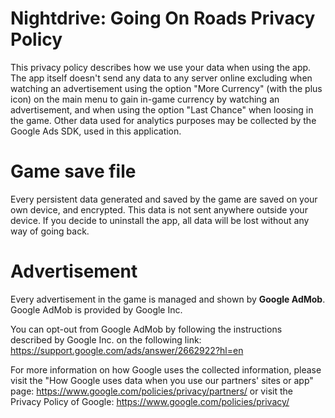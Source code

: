 # Nightdrive: Going On Roads Privacy Policy

This privacy policy describes how we use your data when using the app. The app itself doesn't send any data to any server online excluding when watching an advertisement using the option "More Currency" (with the plus icon) on the main menu to gain in-game currency by watching an advertisement, and when using the option "Last Chance" when loosing in the game. Other data used for analytics purposes may be collected by the Google Ads SDK, used in this application.

# Game save file
Every persistent data generated and saved by the game are saved on your own device, and encrypted. This data is not sent anywhere outside your device. If you decide to uninstall the app, all data will be lost without any way of going back.

# Advertisement
Every advertisement in the game is managed and shown by **Google AdMob**.
Google AdMob is provided by Google Inc.

You can opt-out from Google AdMob by following the
instructions described by Google Inc. on the following link:
https://support.google.com/ads/answer/2662922?hl=en

For more information on how Google uses the collected information,
please visit the "How Google uses data when you use our partners'
sites or app" page: https://www.google.com/policies/privacy/partners/
or visit the Privacy Policy of Google:
https://www.google.com/policies/privacy/